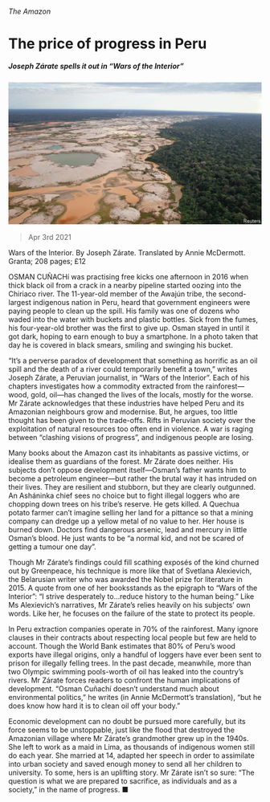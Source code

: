 ###### The Amazon

# The price of progress in Peru 

##### Joseph Zárate spells it out in “Wars of the Interior” 

![image](images/20210403_BKP004_0.jpg) 

> Apr 3rd 2021 

Wars of the Interior. By Joseph Zárate. Translated by Annie McDermott. Granta; 208 pages; £12

OSMAN CUÑACHí was practising free kicks one afternoon in 2016 when thick black oil from a crack in a nearby pipeline started oozing into the Chiriaco river. The 11-year-old member of the Awajún tribe, the second-largest indigenous nation in Peru, heard that government engineers were paying people to clean up the spill. His family was one of dozens who waded into the water with buckets and plastic bottles. Sick from the fumes, his four-year-old brother was the first to give up. Osman stayed in until it got dark, hoping to earn enough to buy a smartphone. In a photo taken that day he is covered in black smears, smiling and swinging his bucket.


“It’s a perverse paradox of development that something as horrific as an oil spill and the death of a river could temporarily benefit a town,” writes Joseph Zárate, a Peruvian journalist, in “Wars of the Interior”. Each of his chapters investigates how a commodity extracted from the rainforest—wood, gold, oil—has changed the lives of the locals, mostly for the worse. Mr Zárate acknowledges that these industries have helped Peru and its Amazonian neighbours grow and modernise. But, he argues, too little thought has been given to the trade-offs. Rifts in Peruvian society over the exploitation of natural resources too often end in violence. A war is raging between “clashing visions of progress”, and indigenous people are losing. 

Many books about the Amazon cast its inhabitants as passive victims, or idealise them as guardians of the forest. Mr Zárate does neither. His subjects don’t oppose development itself—Osman’s father wants him to become a petroleum engineer—but rather the brutal way it has intruded on their lives. They are resilient and stubborn, but they are clearly outgunned. An Asháninka chief sees no choice but to fight illegal loggers who are chopping down trees on his tribe’s reserve. He gets killed. A Quechua potato farmer can’t imagine selling her land for a pittance so that a mining company can dredge up a yellow metal of no value to her. Her house is burned down. Doctors find dangerous arsenic, lead and mercury in little Osman’s blood. He just wants to be “a normal kid, and not be scared of getting a tumour one day”.

Though Mr Zárate’s findings could fill scathing exposés of the kind churned out by Greenpeace, his technique is more like that of Svetlana Alexievich, the Belarusian writer who was awarded the Nobel prize for literature in 2015. A quote from one of her booksstands as the epigraph to “Wars of the Interior”: “I strive desperately to…reduce history to the human being.” Like Ms Alexievich’s narratives, Mr Zárate’s relies heavily on his subjects’ own words. Like her, he focuses on the failure of the state to protect its people. 

In Peru extraction companies operate in 70% of the rainforest. Many ignore clauses in their contracts about respecting local people but few are held to account. Though the World Bank estimates that 80% of Peru’s wood exports have illegal origins, only a handful of loggers have ever been sent to prison for illegally felling trees. In the past decade, meanwhile, more than two Olympic swimming pools-worth of oil has leaked into the country’s rivers. Mr Zárate forces readers to confront the human implications of development. “Osman Cuñachí doesn’t understand much about environmental politics,” he writes (in Annie McDermott’s translation), “but he does know how hard it is to clean oil off your body.”

Economic development can no doubt be pursued more carefully, but its force seems to be unstoppable, just like the flood that destroyed the Amazonian village where Mr Zárate’s grandmother grew up in the 1940s. She left to work as a maid in Lima, as thousands of indigenous women still do each year. She married at 14, adapted her speech in order to assimilate into urban society and saved enough money to send all her children to university. To some, hers is an uplifting story. Mr Zárate isn’t so sure: “The question is what we are prepared to sacrifice, as individuals and as a society,” in the name of progress. ■

